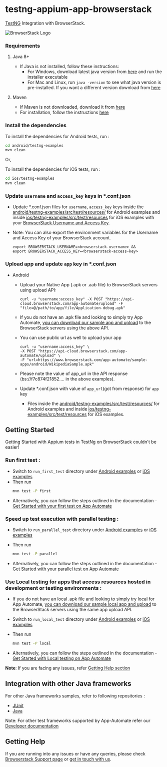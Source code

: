 # testng-appium-app-browserstack

[TestNG](http://testng.org) Integration with BrowserStack.

![BrowserStack Logo](https://d98b8t1nnulk5.cloudfront.net/production/images/layout/logo-header.png?1469004780)

### Requirements

1. Java 8+

    - If Java is not installed, follow these instructions:
        - For Windows, download latest java version from [here](https://java.com/en/download/) and run the installer executable
        - For Mac and Linux, run `java -version` to see what java version is pre-installed. If you want a different version download from [here](https://java.com/en/download/)

2. Maven
   - If Maven is not downloaded, download it from [here](https://maven.apache.org/download.cgi)
   - For installation, follow the instructions [here](https://maven.apache.org/install.html)

### Install the dependencies

To install the dependencies for Android tests, run :
```sh
cd android/testng-examples
mvn clean
```

Or,

To install the dependencies for iOS tests, run :

```sh
cd ios/testng-examples
mvn clean
```

### Update `username` and `access_key` keys in *.conf.json

- Update *.conf.json files for `username`, `access_key` keys inside the [android/testng-examples/src/test/resources/](android/testng-examples/src/test/resources) for Android examples and inside [ios/testng-examples/src/test/resources](ios/testng-examples/src/test/resources) for iOS examples with your [BrowserStack Username and Access Key](https://www.browserstack.com/accounts/settings). 

- Note: You can also export the environment variables for the Username and Access Key of your BrowserStack account. 

     ```
     export BROWSERSTACK_USERNAME=<browserstack-username> &&
     export BROWSERSTACK_ACCESS_KEY=<browserstack-access-key>
     ```      

### Upload app and update `app` key in *.conf.json

- Android
   - Upload your Native App (.apk or .aab file) to BrowserStack servers using upload API:

      ```
      curl -u "username:access_key" -X POST "https://api-cloud.browserstack.com/app-automate/upload" -F "file=@/path/to/app/file/Application-debug.apk"
      ```
   -  If you do not have an .apk file and looking to simply try App Automate, [you can download our sample app and upload](https://www.browserstack.com/app-automate/sample-apps/android/WikipediaSample.apk)
     to the BrowserStack servers using the above API.

   - You can use public url as well to upload your app

     ```
     curl -u "username:access_key" \
     -X POST "https://api-cloud.browserstack.com/app-automate/upload" \
     -F "url=https://www.browserstack.com/app-automate/sample-apps/android/WikipediaSample.apk"
     ```   
  - Please note the value of app_url in the API response (bs://f7c874f21852.... in the above examples). 

  - Update *.conf.json with value of `app_url`(got from response) for `app` key

    - Files inside the [android/testng-examples/src/test/resources/](android/testng-examples/src/test/resources) for Android examples and inside [ios/testng-examples/src/test/resources](ios/testng-examples/src/test/resources) for iOS examples.


## Getting Started

Getting Started with Appium tests in TestNg on BrowserStack couldn't be easier!

### **Run first test :**

- Switch to `run_first_test` directory under [Android examples](android/testng-examples) or [iOS examples](ios/testng-examples)
- Then run
    ```sh
    mvn test -P first
    ```
- Alternatively, you can follow the steps outlined in the documentation - [Get Started with your first test on App Automate](https://www.browserstack.com/docs/app-automate/appium/getting-started/java/testng)

### **Speed up test execution with parallel testing :**

- Switch to `run_parallel_test` directory under [Android examples](android/testng-examples/) or [iOS examples](ios/testng-examples/)
- Then run
    ```sh
    mvn test -P parallel
    ```

- Alternatively, you can follow the steps outlined in the documentation - [Get Started with your parallel test on App Automate](https://www.browserstack.com/docs/app-automate/appium/getting-started/java/testng/parallelize-tests)

### **Use Local testing for apps that access resources hosted in development or testing environments :**

- If you do not have an local .apk file and looking to simply try local for  App Automate, [you can download our sample local app and upload](https://www.browserstack.com/app-automate/sample-apps/android/LocalSample.apk)
     to the BrowserStack servers using the same app upload API.

- Switch to `run_local_test` directory under [Android examples](android/testng-examples/) or [iOS examples](ios/testng-examples/)
- Then run
    ```sh
    mvn test -P local
    ```
- Alternatively, you can follow the steps outlined in the documentation - [Get Started with Local testing on App Automate](https://www.browserstack.com/docs/app-automate/appium/getting-started/java/testng/local-testing)

**Note**: If you are facing any issues, refer [Getting Help section](#Getting-Help)

## Integration with other Java frameworks

For other Java frameworks samples, refer to following repositories :

- [JUnit](https://github.com/browserstack/junit-appium-app-browserstack)
- [Java](https://github.com/browserstack/java-appium-app-browserstack)

Note: For other test frameworks supported by App-Automate refer our [Developer documentation](https://www.browserstack.com/docs/)

## Getting Help

If you are running into any issues or have any queries, please check [Browserstack Support page](https://www.browserstack.com/support/app-automate) or [get in touch with us](https://www.browserstack.com/contact?ref=help).